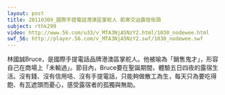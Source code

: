 ```yaml
---
layout: post
title: 20110309_國際手提電話港澳區掌舵人 飢寒交迫露宿街頭
subject: rthk299
video: http://www.56.com/u33/v_MTA3NjA5NzY2.html/1030_nodewee.html
swf_56: http://player.56.com/v_MTA3NjA5NzY2.swf/1030_nodewee.swf
---
```

林國誠Bruce，是國際手提電話品牌港澳區掌舵人。他被喻為「銷售鬼才」，形容自己在商場上「未輸過」。節目內，Bruce要在聖誕期間，體驗五日四夜的露宿生活。沒有錢、沒有信用咭、沒有手提電話，只能夠做散工為生，每天只為要吃得飽、有瓦遮頭而憂心，感受露宿者的孤獨與無助。
